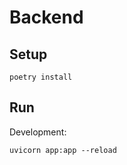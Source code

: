 # Backend

## Setup

```shell
poetry install
```

## Run

Development:
```shell
uvicorn app:app --reload
```